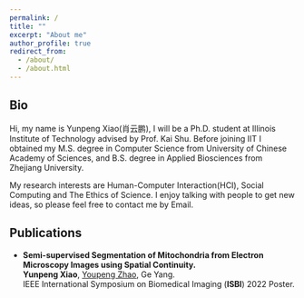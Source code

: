 ```yaml
---
permalink: /
title: ""
excerpt: "About me"
author_profile: true
redirect_from: 
  - /about/
  - /about.html
---
```


## Bio
Hi, my name is Yunpeng Xiao(肖云鹏), I will be a Ph.D. student at Illinois Institute of Technology advised by Prof. Kai Shu. Before joining IIT I obtained my M.S. degree in Computer Science from University of Chinese Academy of Sciences, and B.S. degree in Applied Biosciences from Zhejiang University.

My research interests are Human-Computer Interaction(HCI), Social Computing and The Ethics of Science. I enjoy talking with people to get new ideas, so please feel free to contact me by Email.

## Publications
 

 * **Semi-supervised Segmentation of Mitochondria from Electron Microscopy Images using Spatial Continuity.**  
  **Yunpeng Xiao**, [Youpeng Zhao](https://kennethzhao24.github.io/), Ge Yang.  
  IEEE International Symposium on Biomedical Imaging (**ISBI**) 2022 Poster.

